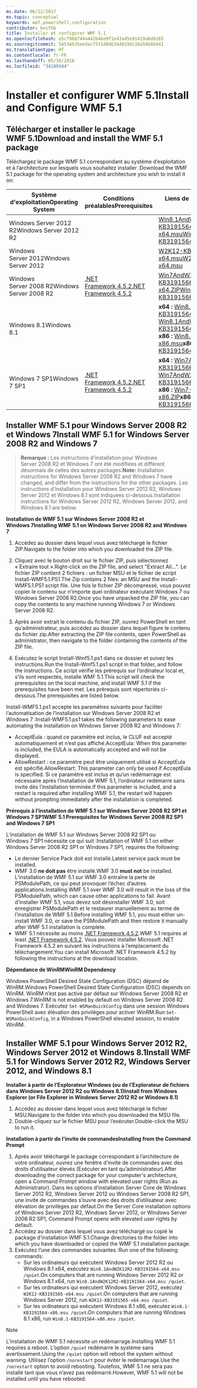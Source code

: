 ```yaml
---
ms.date: 06/12/2017
ms.topic: conceptual
keywords: wmf,powershell,configuration
contributor: keithb
title: Installer et configurer WMF 5.1
ms.openlocfilehash: e5c7968744a442b4be9f1e43a45e91429a6d6165
ms.sourcegitcommit: 54534635eedacf531d8d6344019dc16a50b8b441
ms.translationtype: HT
ms.contentlocale: fr-FR
ms.lasthandoff: 05/16/2018
ms.locfileid: "34189344"
---
```

# <a name="install-and-configure-wmf-51"></a><span data-ttu-id="5eb25-103">Installer et configurer WMF 5.1</span><span class="sxs-lookup"><span data-stu-id="5eb25-103">Install and Configure WMF 5.1</span></span> #


## <a name="download-and-install-the-wmf-51-package"></a><span data-ttu-id="5eb25-104">Télécharger et installer le package WMF 5.1</span><span class="sxs-lookup"><span data-stu-id="5eb25-104">Download and install the WMF 5.1 package</span></span>

<span data-ttu-id="5eb25-105">Téléchargez le package WMF 5.1 correspondant au système d’exploitation et à l’architecture sur lesquels vous souhaitez installer :</span><span class="sxs-lookup"><span data-stu-id="5eb25-105">Download the WMF 5.1 package for the operating system and architecture you wish to install it on:</span></span>

| <span data-ttu-id="5eb25-106">Système d'exploitation</span><span class="sxs-lookup"><span data-stu-id="5eb25-106">Operating System</span></span>       | <span data-ttu-id="5eb25-107">Conditions préalables</span><span class="sxs-lookup"><span data-stu-id="5eb25-107">Prerequisites</span></span>           | <span data-ttu-id="5eb25-108">Liens de package</span><span class="sxs-lookup"><span data-stu-id="5eb25-108">Package Links</span></span>                          |
|------------------------|-------------------------|----------------------------------------|
| <span data-ttu-id="5eb25-109">Windows Server 2012 R2</span><span class="sxs-lookup"><span data-stu-id="5eb25-109">Windows Server 2012 R2</span></span> |                         | <span data-ttu-id="5eb25-110">[Win8.1AndW2K12R2-KB3191564-x64.msu][]</span><span class="sxs-lookup"><span data-stu-id="5eb25-110">[Win8.1AndW2K12R2-KB3191564-x64.msu][]</span></span> |
| <span data-ttu-id="5eb25-111">Windows Server 2012</span><span class="sxs-lookup"><span data-stu-id="5eb25-111">Windows Server 2012</span></span>    |                         | <span data-ttu-id="5eb25-112">[W2K12-KB3191565-x64.msu][]</span><span class="sxs-lookup"><span data-stu-id="5eb25-112">[W2K12-KB3191565-x64.msu][]</span></span>            |
| <span data-ttu-id="5eb25-113">Windows Server 2008 R2</span><span class="sxs-lookup"><span data-stu-id="5eb25-113">Windows Server 2008 R2</span></span> | <span data-ttu-id="5eb25-114">[.NET Framework 4.5.2][]</span><span class="sxs-lookup"><span data-stu-id="5eb25-114">[.NET Framework 4.5.2][]</span></span>| <span data-ttu-id="5eb25-115">[Win7AndW2K8R2-KB3191566-x64.ZIP][]</span><span class="sxs-lookup"><span data-stu-id="5eb25-115">[Win7AndW2K8R2-KB3191566-x64.ZIP][]</span></span>    |
| <span data-ttu-id="5eb25-116">Windows 8.1</span><span class="sxs-lookup"><span data-stu-id="5eb25-116">Windows 8.1</span></span>            |                         | <span data-ttu-id="5eb25-117">**x64 :** [Win8.1AndW2K12R2-KB3191564-x64.msu][]</span><span class="sxs-lookup"><span data-stu-id="5eb25-117">**x64:** [Win8.1AndW2K12R2-KB3191564-x64.msu][]</span></span></br><span data-ttu-id="5eb25-118">**x86 :** [Win8.1-KB3191564-x86.msu][]</span><span class="sxs-lookup"><span data-stu-id="5eb25-118">**x86:** [Win8.1-KB3191564-x86.msu][]</span></span> |
| <span data-ttu-id="5eb25-119">Windows 7 SP1</span><span class="sxs-lookup"><span data-stu-id="5eb25-119">Windows 7 SP1</span></span>          | <span data-ttu-id="5eb25-120">[.NET Framework 4.5.2][]</span><span class="sxs-lookup"><span data-stu-id="5eb25-120">[.NET Framework 4.5.2][]</span></span>| <span data-ttu-id="5eb25-121">**x64 :** [Win7AndW2K8R2-KB3191566-x64.ZIP][]</span><span class="sxs-lookup"><span data-stu-id="5eb25-121">**x64:** [Win7AndW2K8R2-KB3191566-x64.ZIP][]</span></span></br><span data-ttu-id="5eb25-122">**x86 :** [Win7-KB3191566-x86.ZIP][]</span><span class="sxs-lookup"><span data-stu-id="5eb25-122">**x86:** [Win7-KB3191566-x86.ZIP][]</span></span> |

[.NET Framework 4.5.2]: https://www.microsoft.com/download/details.aspx?id=42642
[.NET Framework 4.5.2]: https://www.microsoft.com/download/details.aspx?id=42642
[W2K12-KB3191565-x64.msu]: https://go.microsoft.com/fwlink/?linkid=839513
[Win7-KB3191566-x86.ZIP]: https://go.microsoft.com/fwlink/?linkid=839522
[Win7AndW2K8R2-KB3191566-x64.ZIP]: https://go.microsoft.com/fwlink/?linkid=839523
[Win8.1-KB3191564-x86.msu]: https://go.microsoft.com/fwlink/?linkid=839521
[Win8.1AndW2K12R2-KB3191564-x64.msu]: https://go.microsoft.com/fwlink/?linkid=839516

## <a name="install-wmf-51-for-windows-server-2008-r2-and-windows-7"></a><span data-ttu-id="5eb25-129">Installer WMF 5.1 pour Windows Server 2008 R2 et Windows 7</span><span class="sxs-lookup"><span data-stu-id="5eb25-129">Install WMF 5.1 for Windows Server 2008 R2 and Windows 7</span></span>

> <span data-ttu-id="5eb25-130">**Remarque :** Les instructions d’installation pour Windows Server 2008 R2 et Windows 7 ont été modifiées et diffèrent désormais de celles des autres packages.</span><span class="sxs-lookup"><span data-stu-id="5eb25-130">**Note:** Installation instructions for Windows Server 2008 R2 and Windows 7 have changed, and differ from the instructions for the other packages.</span></span> <span data-ttu-id="5eb25-131">Les instructions d’installation pour Windows Server 2012 R2, Windows Server 2012 et Windows 8.1 sont indiquées ci-dessous.</span><span class="sxs-lookup"><span data-stu-id="5eb25-131">Installation instructions for Windows Server 2012 R2, Windows Server 2012, and Windows 8.1 are below.</span></span>

<span data-ttu-id="5eb25-132">**Installation de WMF 5.1 sur Windows Server 2008 R2 et Windows 7**</span><span class="sxs-lookup"><span data-stu-id="5eb25-132">**Installing WMF 5.1 on Windows Server 2008 R2 and Windows 7**</span></span>

1. <span data-ttu-id="5eb25-133">Accédez au dossier dans lequel vous avez téléchargé le fichier ZIP.</span><span class="sxs-lookup"><span data-stu-id="5eb25-133">Navigate to the folder into which you downloaded the ZIP file.</span></span>

2. <span data-ttu-id="5eb25-134">Cliquez avec le bouton droit sur le fichier ZIP, puis sélectionnez « Extraire tout ».</span><span class="sxs-lookup"><span data-stu-id="5eb25-134">Right-click on the ZIP file, and select "Extract All...".</span></span> <span data-ttu-id="5eb25-135">Le fichier ZIP contient 2 fichiers : un fichier MSU et le fichier de script Install-WMF5.1.PS1.</span><span class="sxs-lookup"><span data-stu-id="5eb25-135">The Zip contains 2 files: an MSU and the Install-WMF5.1.PS1 script file.</span></span>
<span data-ttu-id="5eb25-136">Une fois le fichier ZIP décompressé, vous pouvez copier le contenu sur n’importe quel ordinateur exécutant Windows 7 ou Windows Server 2008 R2.</span><span class="sxs-lookup"><span data-stu-id="5eb25-136">Once you have unpacked the ZIP file, you can copy the contents to any machine running Windows 7 or Windows Server 2008 R2.</span></span>

3. <span data-ttu-id="5eb25-137">Après avoir extrait le contenu du fichier ZIP, ouvrez PowerShell en tant qu’administrateur, puis accédez au dossier dans lequel figure le contenu du fichier zip.</span><span class="sxs-lookup"><span data-stu-id="5eb25-137">After extracting the ZIP file contents, open PowerShell as administrator, then navigate to the folder containing the contents of the ZIP file.</span></span>

4. <span data-ttu-id="5eb25-138">Exécutez le script Install-Wmf5.1.ps1 dans ce dossier et suivez les instructions.</span><span class="sxs-lookup"><span data-stu-id="5eb25-138">Run the Install-Wmf5.1.ps1 script in that folder, and follow the instructions.</span></span> <span data-ttu-id="5eb25-139">Ce script vérifie les prérequis sur l’ordinateur local et, s’ils sont respectés, installe WMF 5.1.</span><span class="sxs-lookup"><span data-stu-id="5eb25-139">This script will check the prerequisites on the local machine, and install WMF 5.1 if the prerequisites have been met.</span></span> <span data-ttu-id="5eb25-140">Les prérequis sont répertoriés ci-dessous.</span><span class="sxs-lookup"><span data-stu-id="5eb25-140">The prerequisites are listed below.</span></span>

<span data-ttu-id="5eb25-141">Install-WMF5.1.ps1 accepte les paramètres suivants pour faciliter l’automatisation de l’installation sur Windows Server 2008 R2 et Windows 7 :</span><span class="sxs-lookup"><span data-stu-id="5eb25-141">Install-WMF5.1.ps1 takes the following parameters to ease automating the installation on Windows Server 2008 R2 and Windows 7:</span></span>

- <span data-ttu-id="5eb25-142">AcceptEula : quand ce paramètre est inclus, le CLUF est accepté automatiquement et n’est pas affiché.</span><span class="sxs-lookup"><span data-stu-id="5eb25-142">AcceptEula: When this parameter is included, the EULA is automatically accepted and will not be displayed.</span></span>
- <span data-ttu-id="5eb25-143">AllowRestart : ce paramètre peut être uniquement utilisé si AcceptEula est spécifié.</span><span class="sxs-lookup"><span data-stu-id="5eb25-143">AllowRestart: This parameter can only be used if AcceptEula is specified.</span></span> <span data-ttu-id="5eb25-144">Si ce paramètre est inclus et qu’un redémarrage est nécessaire après l’installation de WMF 5.1, l’ordinateur redémarre sans invite dès l’installation terminée.</span><span class="sxs-lookup"><span data-stu-id="5eb25-144">If this parameter is included, and a restart is required after installing WMF 5.1, the restart will happen without prompting immediately after the installation is completed.</span></span>

<span data-ttu-id="5eb25-145">**Prérequis à l’installation de WMF 5.1 sur Windows Server 2008 R2 SP1 et Windows 7 SP1**</span><span class="sxs-lookup"><span data-stu-id="5eb25-145">**WMF 5.1 Prerequisites for Windows Server 2008 R2 SP1 and Windows 7 SP1**</span></span>

<span data-ttu-id="5eb25-146">L’installation de WMF 5.1 sur Windows Server 2008 R2 SP1 ou Windows 7 SP1 nécessite ce qui suit :</span><span class="sxs-lookup"><span data-stu-id="5eb25-146">Installation of WMF 5.1 on either Windows Server 2008 R2 SP1 or Windows 7 SP1, requires the following:</span></span>
- <span data-ttu-id="5eb25-147">Le dernier Service Pack doit est installé.</span><span class="sxs-lookup"><span data-stu-id="5eb25-147">Latest service pack must be installed.</span></span>
- <span data-ttu-id="5eb25-148">WMF 3.0 **ne doit pas** être installé.</span><span class="sxs-lookup"><span data-stu-id="5eb25-148">WMF 3.0 **must not** be installed.</span></span> <span data-ttu-id="5eb25-149">L’installation de WMF 5.1 sur WMF 3.0 entraîne la perte de PSModulePath, ce qui peut provoquer l’échec d’autres applications.</span><span class="sxs-lookup"><span data-stu-id="5eb25-149">Installing WMF 5.1 over WMF 3.0 will result in the loss of the PSModulePath, which can cause other applications to fail.</span></span> <span data-ttu-id="5eb25-150">Avant d’installer WMF 5.1, vous devez soit désinstaller WMF 3.0, soit enregistrer PSModulePath et le restaurer manuellement au terme de l’installation de WMF 5.1.</span><span class="sxs-lookup"><span data-stu-id="5eb25-150">Before installing WMF 5.1, you must either un-install WMF 3.0, or save the PSModulePath and then restore it manually after WMF 5.1 installation is complete.</span></span>
- <span data-ttu-id="5eb25-151">WMF 5.1 nécessite au moins [.NET Framework 4.5.2](https://www.microsoft.com/en-ca/download/details.aspx?id=42642).</span><span class="sxs-lookup"><span data-stu-id="5eb25-151">WMF 5.1 requires at least [.NET Framework 4.5.2](https://www.microsoft.com/en-ca/download/details.aspx?id=42642).</span></span>
<span data-ttu-id="5eb25-152">Vous pouvez installer Microsoft .NET Framework 4.5.2 en suivant les instructions à l’emplacement du téléchargement.</span><span class="sxs-lookup"><span data-stu-id="5eb25-152">You can install Microsoft .NET Framework 4.5.2 by following the instructions at the download location.</span></span>

<span data-ttu-id="5eb25-153">**Dépendance de WinRM**</span><span class="sxs-lookup"><span data-stu-id="5eb25-153">**WinRM Dependency**</span></span>

<span data-ttu-id="5eb25-154">Windows PowerShell Desired State Configuration (DSC) dépend de WinRM.</span><span class="sxs-lookup"><span data-stu-id="5eb25-154">Windows PowerShell Desired State Configuration (DSC) depends on WinRM.</span></span>
<span data-ttu-id="5eb25-155">WinRM n’est pas activé par défaut sur Windows Server 2008 R2 et Windows 7.</span><span class="sxs-lookup"><span data-stu-id="5eb25-155">WinRM is not enabled by default on Windows Server 2008 R2 and Windows 7.</span></span>
<span data-ttu-id="5eb25-156">Exécutez `Set-WSManQuickConfig` dans une session Windows PowerShell avec élévation des privilèges pour activer WinRM.</span><span class="sxs-lookup"><span data-stu-id="5eb25-156">Run `Set-WSManQuickConfig`, in a Windows PowerShell elevated session, to enable WinRM.</span></span>


## <a name="install-wmf-51-for-windows-server-2012-r2-windows-server-2012-and-windows-81"></a><span data-ttu-id="5eb25-157">Installer WMF 5.1 pour Windows Server 2012 R2, Windows Server 2012 et Windows 8.1</span><span class="sxs-lookup"><span data-stu-id="5eb25-157">Install WMF 5.1 for Windows Server 2012 R2, Windows Server 2012, and Windows 8.1</span></span>
<span data-ttu-id="5eb25-158">**Installer à partir de l’Explorateur Windows (ou de l’Explorateur de fichiers dans Windows Server 2012 R2 ou Windows 8.1)**</span><span class="sxs-lookup"><span data-stu-id="5eb25-158">**Install from Windows Explorer (or File Explorer in Windows Server 2012 R2 or Windows 8.1)**</span></span>

1. <span data-ttu-id="5eb25-159">Accédez au dossier dans lequel vous avez téléchargé le fichier MSU.</span><span class="sxs-lookup"><span data-stu-id="5eb25-159">Navigate to the folder into which you downloaded the MSU file.</span></span>
2. <span data-ttu-id="5eb25-160">Double-cliquez sur le fichier MSU pour l’exécuter.</span><span class="sxs-lookup"><span data-stu-id="5eb25-160">Double-click the MSU to run it.</span></span>

<span data-ttu-id="5eb25-161">**Installation à partir de l’invite de commandes**</span><span class="sxs-lookup"><span data-stu-id="5eb25-161">**Installing from the Command Prompt**</span></span>

1. <span data-ttu-id="5eb25-162">Après avoir téléchargé le package correspondant à l’architecture de votre ordinateur, ouvrez une fenêtre d’invite de commandes avec des droits d’utilisateur élevés (Exécuter en tant qu’administrateur).</span><span class="sxs-lookup"><span data-stu-id="5eb25-162">After downloading the correct package for your computer's architecture, open a Command Prompt window with elevated user rights (Run as Administrator).</span></span> <span data-ttu-id="5eb25-163">Dans les options d’installation Server Core de Windows Server 2012 R2, Windows Server 2012 ou Windows Server 2008 R2 SP1, une invite de commandes s’ouvre avec des droits d’utilisateur avec élévation de privilèges par défaut.</span><span class="sxs-lookup"><span data-stu-id="5eb25-163">On the Server Core installation options of Windows Server 2012 R2, Windows Server 2012, or Windows Server 2008 R2 SP1, Command Prompt opens with elevated user rights by default.</span></span>
2. <span data-ttu-id="5eb25-164">Accédez au dossier dans lequel vous avez téléchargé ou copié le package d’installation WMF 5.1.</span><span class="sxs-lookup"><span data-stu-id="5eb25-164">Change directories to the folder into which you have downloaded or copied the WMF 5.1 installation package.</span></span>
3. <span data-ttu-id="5eb25-165">Exécutez l’une des commandes suivantes :</span><span class="sxs-lookup"><span data-stu-id="5eb25-165">Run one of the following commands:</span></span>
   - <span data-ttu-id="5eb25-166">Sur les ordinateurs qui exécutent Windows Server 2012 R2 ou Windows 8.1 x64, exécutez `Win8.1AndW2K12R2-KB3191564-x64.msu /quiet`.</span><span class="sxs-lookup"><span data-stu-id="5eb25-166">On computers that are running Windows Server 2012 R2 or Windows 8.1 x64, run `Win8.1AndW2K12R2-KB3191564-x64.msu /quiet`.</span></span>
   - <span data-ttu-id="5eb25-167">Sur les ordinateurs qui exécutent Windows Server 2012, exécutez `W2K12-KB3191565-x64.msu /quiet`.</span><span class="sxs-lookup"><span data-stu-id="5eb25-167">On computers that are running Windows Server 2012, run `W2K12-KB3191565-x64.msu /quiet`.</span></span>
   - <span data-ttu-id="5eb25-168">Sur les ordinateurs qui exécutent Windows 8.1 x86, exécutez `Win8.1-KB3191564-x86.msu /quiet`.</span><span class="sxs-lookup"><span data-stu-id="5eb25-168">On computers that are running Windows 8.1 x86, run `Win8.1-KB3191564-x86.msu /quiet`.</span></span>

> [!NOTE]
> <span data-ttu-id="5eb25-169">L’installation de WMF 5.1 nécessite un redémarrage.</span><span class="sxs-lookup"><span data-stu-id="5eb25-169">Installing WMF 5.1 requires a reboot.</span></span> <span data-ttu-id="5eb25-170">L’option `/quiet` redémarre le système sans avertissement.</span><span class="sxs-lookup"><span data-stu-id="5eb25-170">Using the `/quiet` option will reboot the system without warning.</span></span>
> <span data-ttu-id="5eb25-171">Utilisez l’option `/norestart` pour éviter le redémarrage.</span><span class="sxs-lookup"><span data-stu-id="5eb25-171">Use the `/norestart` option to avoid rebooting.</span></span> <span data-ttu-id="5eb25-172">Toutefois, WMF 5.1 ne sera pas installé tant que vous n’avez pas redémarré.</span><span class="sxs-lookup"><span data-stu-id="5eb25-172">However, WMF 5.1 will not be installed until you have rebooted.</span></span>

